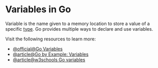 # Variables in Go

Variable is the name given to a memory location to store a value of a specific [type](https://golangbot.com/types/). Go provides multiple ways to declare and use variables.

Visit the following resources to learn more:

- [@official@Go Variables](https://go.dev/tour/basics/8)
- [@article@Go by Example: Variables](https://gobyexample.com/variables)
- [@article@w3schools Go variables](https://www.w3schools.com/go/go_variables.php)
